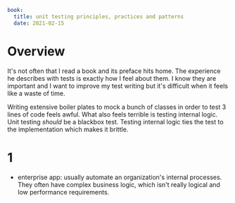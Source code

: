 ```yml
book:
  title: unit testing principles, practices and patterns
  date: 2021-02-15
```
# Overview
It's not often that I read a book and its preface hits home.
The experience he describes with tests is exactly how I feel about them.
I know they are important and I want to improve my test writing but it's difficult when it feels like a waste of time.

Writing extensive boiler plates to mock a bunch of classes in order to test 3 lines of code feels awful.
What also feels terrible is testing internal logic.
Unit testing *should* be a blackbox test.
Testing internal logic ties the test to the implementation which makes it brittle.

# 1
- enterprise app: usually automate an organization's internal processes. They often have complex business logic, which isn't really logical and low performance requirements.

